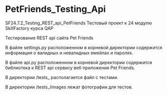 # PetFriends_Testing_Api
SF24.7.2_Testing_REST_api_PetFriends
Тестовый проект к 24 модулю SkillFactory курса QAP

Тестирование REST api сайта Pet Friends

В файле settings.py расположенном в корневой директории содержится информация о валидных и невалидных емейлах и паролях.

В файле api.py расположенном в корневой директории содержится библиотека к REST api сервису веб приложения Pet Friends.

В директории /tests_ располагается файл с тестами.

В директории /tests_/images лежат фотографии для тестов.
